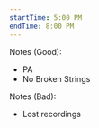 ```yaml
---
startTime: 5:00 PM
endTime: 8:00 PM
---
```


Notes (Good):
  * PA
  * No Broken Strings

Notes (Bad):
  * Lost recordings
